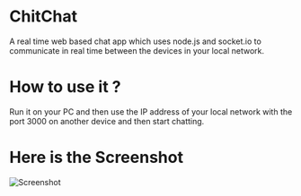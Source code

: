 # ChitChat
A real time web based chat app which uses node.js and socket.io to communicate in real time between the devices in your local network.

# How to use it ?
Run it on your PC and then use the IP address of your local network with the port 3000 on another device and then start chatting.

# Here is the Screenshot

![Screenshot](https://i.ibb.co/VgRyPsL/chat-App-screenshot.png?raw=true "Chit Chat")
